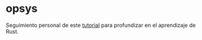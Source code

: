 # opsys

Seguimiento personal de este [tutorial](https://github.com/phil-opp/blog_os) para profundizar
en el aprendizaje de Rust.
